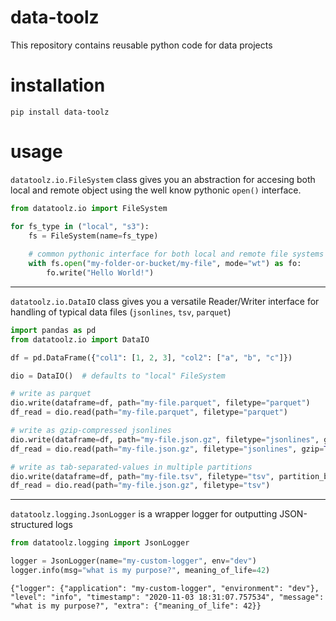 data-toolz
==========
This repository contains reusable python code for data projects


installation
============
```shell script
pip install data-toolz
```

usage
=====

`datatoolz.io.FileSystem` class gives you an abstraction for accesing both local and remote object using the well know pythonic `open()` interface.

```python
from datatoolz.io import FileSystem

for fs_type in ("local", "s3"):
    fs = FileSystem(name=fs_type)
    
    # common pythonic interface for both local and remote file systems
    with fs.open("my-folder-or-bucket/my-file", mode="wt") as fo:
        fo.write("Hello World!")
```
---
`datatoolz.io.DataIO` class gives you a versatile Reader/Writer interface for handling of typical data files (`jsonlines`, `tsv`, `parquet`)

```python
import pandas as pd
from datatoolz.io import DataIO

df = pd.DataFrame({"col1": [1, 2, 3], "col2": ["a", "b", "c"]})

dio = DataIO()  # defaults to "local" FileSystem

# write as parquet
dio.write(dataframe=df, path="my-file.parquet", filetype="parquet")
df_read = dio.read(path="my-file.parquet", filetype="parquet")

# write as gzip-compressed jsonlines
dio.write(dataframe=df, path="my-file.json.gz", filetype="jsonlines", gzip=True)
df_read = dio.read(path="my-file.json.gz", filetype="jsonlines", gzip=True)

# write as tab-separated-values in multiple partitions
dio.write(dataframe=df, path="my-file.tsv", filetype="tsv", partition_by=["col1"])
df_read = dio.read(path="my-file.json.gz", filetype="tsv")
```
---
`datatoolz.logging.JsonLogger` is a wrapper logger for outputting JSON-structured logs
```python
from datatoolz.logging import JsonLogger

logger = JsonLogger(name="my-custom-logger", env="dev")
logger.info(msg="what is my purpose?", meaning_of_life=42)
```
```
{"logger": {"application": "my-custom-logger", "environment": "dev"}, "level": "info", "timestamp": "2020-11-03 18:31:07.757534", "message": "what is my purpose?", "extra": {"meaning_of_life": 42}}
```